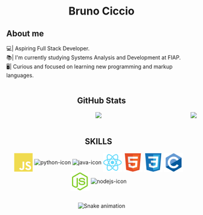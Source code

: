 <h1 align="center"> Bruno Ciccio </h1>
<div>
  <h2>About me</h2>
  💻| Aspiring Full Stack Developer.<br>
  📚| I'm currently studying Systems Analysis and Development at FIAP.<br>
  🖥️| Curious and focused on learning new programming and markup languages.<br><br>
</div>

<div align="center">
  <h2>GitHub Stats</h2>
  <img  height="170em" src="https://github-readme-stats.vercel.app/api?username=brunociccio&show_icons=true&theme=ocean_dark&include_all_commits=true&count_private=true"/>
  <img align="right" height="170em" src="https://github-readme-stats.vercel.app/api/top-langs/?username=brunociccio&layout=compact&langs_count=16&theme=ocean_dark"/>
</div>

<div  align="center"> 
  <div style="display: inline_block"><br>
    <h2 align="center">SKILLS</h2>
    <img align="center" height="50" width="50" alt="js-icon" src="https://raw.githubusercontent.com/devicons/devicon/master/icons/javascript/javascript-plain.svg">
    <img align="center" heigth="30" width="50" alt="python-icon" src="https://raw.githubusercontent.com/danielcranney/readme-generator/main/public/icons/skills/python-colored.svg">
     <img align="center" height="50" width="50" alt="java-icon" src="https://raw.githubusercontent.com/danielcranney/readme-generator/main/public/icons/skills/java-colored.svg">
    <img align="center" height="50" width="50" alt="react-icon" src="https://raw.githubusercontent.com/devicons/devicon/master/icons/react/react-original.svg">
    <img align="center" height="50" width="50" alt="html-icon" src="https://raw.githubusercontent.com/devicons/devicon/master/icons/html5/html5-original.svg">
    <img align="center" height="50" width="50" alt="css-icon" src="https://raw.githubusercontent.com/devicons/devicon/master/icons/css3/css3-original.svg">
    <img align="center" height="50" width="50" alt="c-icon" src="https://raw.githubusercontent.com/devicons/devicon/master/icons/c/c-original.svg">
    <img align="center" height="50" width="50" alt="nodejs-icon" src="https://raw.githubusercontent.com/devicons/devicon/master/icons/nodejs/nodejs-original.svg">
    <img align="center" height="50" width="50" alt="nodejs-icon" src="https://raw.githubusercontent.com/jmnote/z-icons/master/svg/cpp.svg"><br><br>
   </div>

  ![Snake animation](https://github.com/LuigiGF/LuigiGF/blob/output/github-contribution-grid-snake.svg)
  
  
  
  
  
